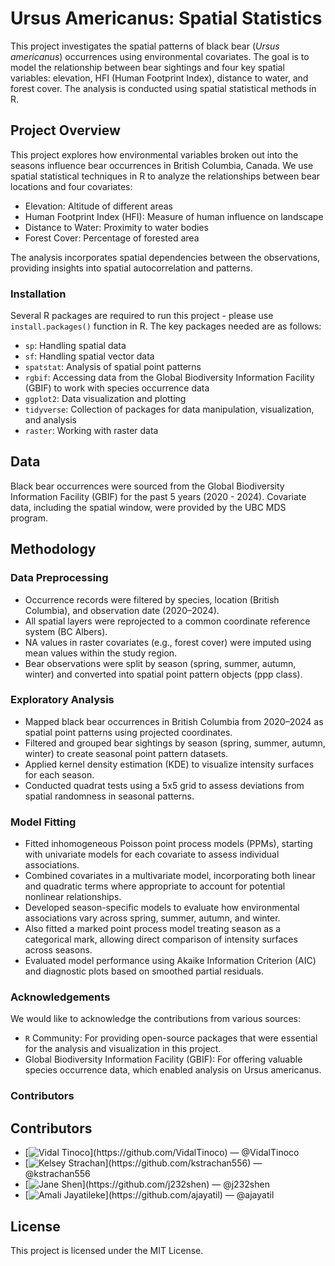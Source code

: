 # Ursus Americanus: Spatial Statistics
This project investigates the spatial patterns of black bear (*Ursus americanus*) occurrences using environmental covariates. The goal is to model the relationship between bear sightings and four key spatial variables: elevation, HFI (Human Footprint Index), distance to water, and forest cover. The analysis is conducted using spatial statistical methods in R.

## Project Overview
This project explores how environmental variables broken out into the seasons influence bear occurrences in British Columbia, Canada. We use spatial statistical techniques in R to analyze the relationships between bear locations and four covariates:

- Elevation: Altitude of different areas
- Human Footprint Index (HFI): Measure of human influence on landscape
- Distance to Water: Proximity to water bodies
- Forest Cover: Percentage of forested area

The analysis incorporates spatial dependencies between the observations, providing insights into spatial autocorrelation and patterns.

### Installation
Several R packages are required to run this project - please use `install.packages()` function in R. The key packages needed are as follows:

- `sp`: Handling spatial data 
- `sf`: Handling spatial vector data
- `spatstat`: Analysis of spatial point patterns
- `rgbif`: Accessing data from the Global Biodiversity Information Facility (GBIF) to work with species occurrence data
- `ggplot2`: Data visualization and plotting
- `tidyverse`: Collection of packages for data manipulation, visualization, and analysis
- `raster`: Working with raster data 

## Data

Black bear occurrences were sourced from the Global Biodiversity Information Facility (GBIF) for the past 5 years (2020 - 2024). Covariate data, including the spatial window, were provided by the UBC MDS program.

## Methodology

### Data Preprocessing

- Occurrence records were filtered by species, location (British Columbia), and observation date (2020–2024).
- All spatial layers were reprojected to a common coordinate reference system (BC Albers).
- NA values in raster covariates (e.g., forest cover) were imputed using mean values within the study region.
- Bear observations were split by season (spring, summer, autumn, winter) and converted into spatial point pattern objects (ppp class).

### Exploratory Analysis

- Mapped black bear occurrences in British Columbia from 2020–2024 as spatial point patterns using projected coordinates.
- Filtered and grouped bear sightings by season (spring, summer, autumn, winter) to create seasonal point pattern datasets.
- Applied kernel density estimation (KDE) to visualize intensity surfaces for each season.
- Conducted quadrat tests using a 5x5 grid to assess deviations from spatial randomness in seasonal patterns.

### Model Fitting

- Fitted inhomogeneous Poisson point process models (PPMs), starting with univariate models for each covariate to assess individual associations.
- Combined covariates in a multivariate model, incorporating both linear and quadratic terms where appropriate to account for potential nonlinear relationships.
- Developed season-specific models to evaluate how environmental associations vary across spring, summer, autumn, and winter.
- Also fitted a marked point process model treating season as a categorical mark, allowing direct comparison of intensity surfaces across seasons.
- Evaluated model performance using Akaike Information Criterion (AIC) and diagnostic plots based on smoothed partial residuals.

### Acknowledgements
We would like to acknowledge the contributions from various sources:

- `R` Community: For providing open-source packages that were essential for the analysis and visualization in this project.
- Global Biodiversity Information Facility (GBIF): For offering valuable species occurrence data, which enabled analysis on Ursus americanus.

### Contributors  

## Contributors
- [![Vidal Tinoco](https://github.com/VidalTinoco.png?)](https://github.com/VidalTinoco) — @VidalTinoco  
- [![Kelsey Strachan](https://github.com/kstrachan556.png?)](https://github.com/kstrachan556) — @kstrachan556
- [![Jane Shen](https://github.com/j232shen.png?)](https://github.com/j232shen) — @j232shen
- [![Amali Jayatileke](https://github.com/ajayatil.png?)](https://github.com/ajayatil) — @ajayatil  

## License
This project is licensed under the MIT License.
